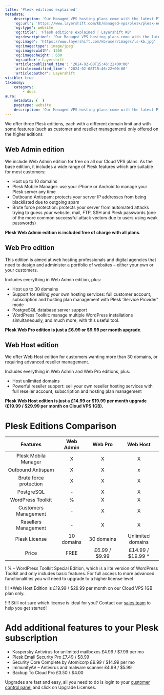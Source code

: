 ```yaml
---
title: 'Plesk editions explained'
metadata:
    description: 'Our Managed VPS hosting plans come with the latest Plesk panel editions: Web Admin, Web Pro and Web Host.'
    'og:url': 'https://www.layershift.com/kb/managed-vps/plesk/plesk-editions-explained'
    'og:type': website
    'og:title': 'Plesk editions explained | Layershift KB'
    'og:description': 'Our Managed VPS hosting plans come with the latest Plesk panel editions: Web Admin, Web Pro and Web Host.'
    'og:image': 'https://www.layershift.com/kb/user/images/ls-kb.jpg'
    'og:image:type': image/jpeg
    'og:image:width': 1200
    'og:image:height': 630
    'og:author': Layershift
    'article:published_time': '2024-02-08T15:46:22+00:00'
    'article:modified_time': '2024-02-08T15:46:22+00:00'
    'article:author': Layershift
visible: true
taxonomy:
    category:
        - docs
aura:
    metadata: {  }
    pagetype: website
    description: 'Our Managed VPS hosting plans come with the latest Plesk panel editions: Web Admin, Web Pro and Web Host.'
---
```


We offer three Plesk editions, each with a different domain limit and with some features (such as customer and reseller management) only offered on the higher editions

## Web Admin edition 

We include Web Admin edition for free on all our Cloud VPS plans. As the base edition, it includes a wide range of Plesk features which are suitable for most customers:

* Host up to 10 domains
* Plesk Mobile Manager: use your iPhone or Android to manage your Plesk server any time
* Outbound Antispam: protects your server IP addresses from being blacklisted due to outgoing spam
* Brute force protection: protects your server from automated attacks trying to guess your website, mail, FTP, SSH and Plesk passwords (one of the more common successful attack vectors due to users using weak passwords)

**Plesk Web Admin edition is included free of charge with all plans.**

## Web Pro edition 

This edition is aimed at web hosting professionals and digital agencies that need to design and administer a portfolio of websites – either your own or your customers.

Includes everything in Web Admin edition, plus:

* Host up to 30 domains
* Support for selling your own hosting services: full customer account, subscription and hosting plan management with Plesk ‘Service Provider’ mode
* PostgreSQL database server support
* WordPress Toolkit: manage multiple WordPress installations simultaneously, and much more, with this useful tool.

**Plesk Web Pro edition is just a £6.99 or $9.99 per month upgrade.**

## Web Host edition 

We offer Web Host edition for customers wanting more than 30 domains, or requiring advanced reseller management.

Includes everything in Web Admin and Web Pro editions, plus:

* Host unlimited domains
* Powerful reseller support: sell your own reseller hosting services with full reseller account, subscription and hosting plan management

**Plesk Web Host edition is just a £14.99 or $19.99 per month upgrade (£19.99 / $29.99 per month on Cloud VPS 1GB).**

# Plesk Editions Comparison


|      **Features**      | **Web Admin** | **Web Pro** |    **Web Host**   |
|:----------------------:|:-------------:|:-----------:|:-----------------:|
|  Plesk Mobila Manager  |       X       |      X      |         X         |
|    Outbound Antispam   |       X       |      X      |         x         |
| Brute force protection |       X       |      X      |         X         |
|       PostgreSQL       |       -       |      X      |         X         |
|    WordPress Toolkit   |       %       |      X      |         X         |
|  Customers Management  |       -       |      X      |         X         |
|  Resellers Management  |       -       |      X      |         X         |
|      Plesk License     |   10 domains  |  30 domains | Unlimited domains |
|          Price         |      FREE     | £6.99 / $9.99 |   £14.99 / $19.99 *  |


! % – WordPress Toolkit Special Edition, which is a lite version of WordPress Toolkit and only includes basic features. For full access to more advanced functionalities you will need to upgrade to a higher license level

!!! *Web Host Edition is £19.99 / $29.99 per month on our Cloud VPS 1GB plan only.

!!!! Still not sure which license is ideal for you? Contact our [sales team](mailto:sales@layershift.com) to help you get started! 

# Add additional features to your Plesk subscription

* Kaspersky Antivirus for unlimited mailboxes £4.99 / $7.99 per mo 
* Plesk Email Security Pro £7.49 / $8.99
* Security Core Complete by Atomicorp £9.99 / $14.99 per mo
* ImmunifyAV – Antivirus and malware scanner £4.99 / $5.99
* Backup To Cloud Pro £3.50 / $4.00

Upgrades are fast and easy, all you need to do is login to your [customer control panel](https://control.layershift.com) and click on Upgrade Licenses.
